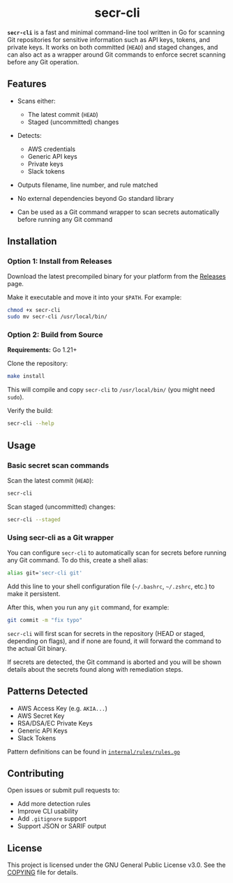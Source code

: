 <div align="center">
<h1>secr-cli</h1>
</div>

**`secr-cli`** is a fast and minimal command-line tool written in Go for scanning Git repositories for sensitive information such as API keys, tokens, and private keys. It works on both committed (`HEAD`) and staged changes, and can also act as a wrapper around Git commands to enforce secret scanning before any Git operation.

## Features

* Scans either:

  * The latest commit (`HEAD`)
  * Staged (uncommitted) changes
* Detects:

  * AWS credentials
  * Generic API keys
  * Private keys
  * Slack tokens
* Outputs filename, line number, and rule matched
* No external dependencies beyond Go standard library
* Can be used as a Git command wrapper to scan secrets automatically before running any Git command

## Installation

### Option 1: Install from Releases

Download the latest precompiled binary for your platform from the [Releases](https://github.com/s4nj1th/secr-cli/releases) page.

Make it executable and move it into your `$PATH`. For example:

```bash
chmod +x secr-cli
sudo mv secr-cli /usr/local/bin/
```

### Option 2: Build from Source

**Requirements:** Go 1.21+

Clone the repository:

```bash
make install
```

This will compile and copy `secr-cli` to `/usr/local/bin/` (you might need `sudo`).

Verify the build:

```bash
secr-cli --help
```

## Usage

### Basic secret scan commands

Scan the latest commit (`HEAD`):

```bash
secr-cli
```

Scan staged (uncommitted) changes:

```bash
secr-cli --staged
```

### Using secr-cli as a Git wrapper

You can configure `secr-cli` to automatically scan for secrets before running any Git command. To do this, create a shell alias:

```bash
alias git='secr-cli git'
```

Add this line to your shell configuration file (`~/.bashrc`, `~/.zshrc`, etc.) to make it persistent.

After this, when you run any `git` command, for example:

```bash
git commit -m "fix typo"
```

`secr-cli` will first scan for secrets in the repository (HEAD or staged, depending on flags), and if none are found, it will forward the command to the actual Git binary.

If secrets are detected, the Git command is aborted and you will be shown details about the secrets found along with remediation steps.

## Patterns Detected

* AWS Access Key (e.g. `AKIA...`)
* AWS Secret Key
* RSA/DSA/EC Private Keys
* Generic API Keys
* Slack Tokens

Pattern definitions can be found in [`internal/rules/rules.go`](./internal/rules/rules.go)

## Contributing

Open issues or submit pull requests to:

* Add more detection rules
* Improve CLI usability
* Add `.gitignore` support
* Support JSON or SARIF output

## License

This project is licensed under the GNU General Public License v3.0.
See the [COPYING](./COPYING) file for details.
